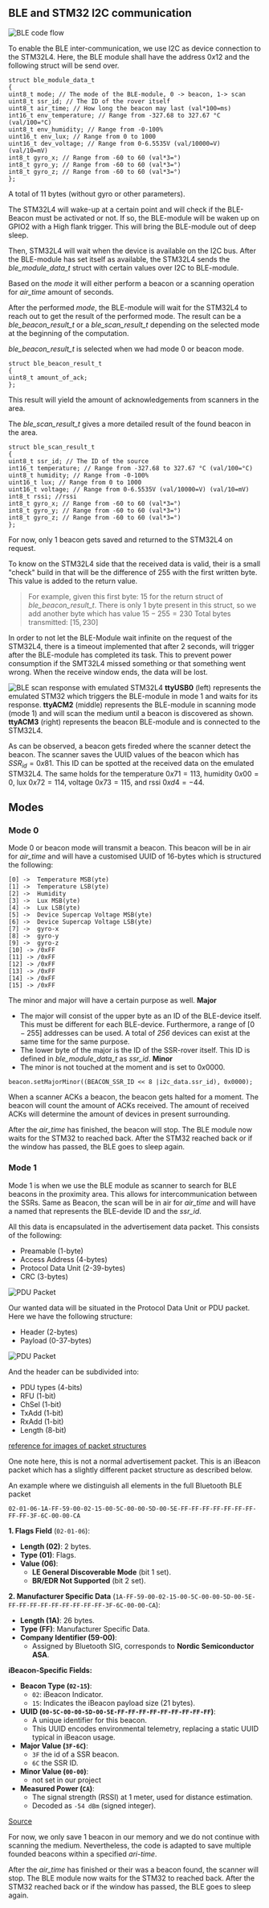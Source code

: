 ## BLE and STM32 I2C communication
![BLE code flow](../../Images/BLE_Code_flow.png)

To enable the BLE inter-communication, we use I2C as device connection to the STM32L4. 
Here, the BLE module shall have the address $0x12$ and the following struct will be send over.
```
struct ble_module_data_t
{
uint8_t mode; // The mode of the BLE-module, 0 -> beacon, 1-> scan
uint8_t ssr_id; // The ID of the rover itself
uint8_t air_time; // How long the beacon may last (val*100=ms)
int16_t env_temperature; // Range from -327.68 to 327.67 °C (val/100=°C)
uint8_t env_humidity; // Range from -0-100%
uint16_t env_lux; // Range from 0 to 1000
uint16_t dev_voltage; // Range from 0-6.5535V (val/10000=V) (val/10=mV)
int8_t gyro_x; // Range from -60 to 60 (val*3=°)
int8_t gyro_y; // Range from -60 to 60 (val*3=°)
int8_t gyro_z; // Range from -60 to 60 (val*3=°)
};
```
A total of 11 bytes (without gyro or other parameters).

The STM32L4 will wake-up at a certain point and will check if the BLE-Beacon must be activated or not. If so, the BLE-module will be waken up on GPIO2 with a High flank trigger. This will bring the BLE-module out of deep sleep.

Then, STM32L4 will wait when the device is available on the I2C bus. After the BLE-module has set itself as available, the STM32L4 sends the *ble_module_data_t* struct with certain values over I2C to BLE-module.

Based on the *mode* it will either perform a beacon or a scanning operation for *air_time* amount of seconds.

After the performed *mode*, the BLE-module will wait for the STM32L4 to reach out to get the result of the performed mode.
The result can be a *ble_beacon_result_t* or a *ble_scan_result_t* depending on the selected mode at the beginning of the computation.

*ble_beacon_result_t*  is selected when we had mode 0 or beacon mode.
```
struct ble_beacon_result_t
{
uint8_t amount_of_ack;
};
```
This result will yield the amount of acknowledgements from scanners in the area.

The *ble_scan_result_t* gives a more detailed result of the found beacon in the area.
```
struct ble_scan_result_t
{
uint8_t ssr_id; // The ID of the source
int16_t temperature; // Range from -327.68 to 327.67 °C (val/100=°C)
uint8_t humidity; // Range from -0-100%
uint16_t lux; // Range from 0 to 1000
uint16_t voltage; // Range from 0-6.5535V (val/10000=V) (val/10=mV)
int8_t rssi; //rssi
int8_t gyro_x; // Range from -60 to 60 (val*3=°)
int8_t gyro_y; // Range from -60 to 60 (val*3=°)
int8_t gyro_z; // Range from -60 to 60 (val*3=°)
};
```
For now, only 1 beacon gets saved and returned to the STM32L4 on request.

To know on the STM32L4 side that the received data is valid, their is a small "check" build in that will be the difference of $255$ with the first written byte. This value is added to the return value.

> For example, given this first byte: $15$ for the return struct of *ble_beacon_result_t*. 
> There is only 1 byte present in this struct, so we add another byte which has value $15-255=230$
> Total bytes transmitted: $[15,230]$

In order to not let the BLE-Module wait infinite on the request of the STM32L4, there is a timeout implemented that after 2 seconds, will trigger after the BLE-module has completed its task. This to prevent power consumption if the SMT32L4 missed something or that something went wrong. When the receive window ends, the data will be lost.

![BLE scan response with emulated STM32L4](../../Images/BLE_Scan_Response.png)
**ttyUSB0** (left) represents the emulated STM32 which triggers the BLE-module in mode 1 and waits for its response.
**ttyACM2** (middle) represents the BLE-module in scanning mode (mode 1) and will scan the medium until a beacon is discovered as shown.
**ttyACM3** (right) represents the beacon BLE-module and is connected to the STM32L4.

As can be observed, a beacon gets fireded where the scanner detect the beacon. The scanner saves the UUID values of the beacon which has $SSR_{id}=0x81$. This ID can be spotted at the received data on the emulated STM32L4. The same holds for the temperature $0x71 = 113$, humidity $0x00 = 0$, lux $0x72=114$, voltage $0x73 = 115$, and rssi $0xd4 = -44$.

## Modes
### Mode 0
Mode 0 or beacon mode will transmit a beacon. This beacon will be in air for *air_time* and will have a customised UUID of 16-bytes which is structured the following:
```
[0] ->  Temperature MSB(yte)
[1] ->  Temperature LSB(yte)
[2] ->  Humidity
[3] ->  Lux MSB(yte)
[4] ->  Lux LSB(yte)
[5] ->  Device Supercap Voltage MSB(yte)
[6] ->  Device Supercap Voltage LSB(yte)
[7] ->  gyro-x
[8] ->  gyro-y
[9] ->  gyro-z
[10] -> /0xFF
[11] -> /0xFF
[12] -> /0xFF
[13] -> /0xFF
[14] -> /0xFF
[15] -> /0xFF
```
The minor and major will have a certain purpose as well.
**Major**
- The major will consist of the upper byte as an ID of the BLE-device itself. This must be different for each BLE-device. Furthermore, a range of $[0-255]$ addresses can be used. 
  A total of *256* devices can exist at the same time for the same purpose.
- The lower byte of the major is the ID of the SSR-rover itself. This ID is defined in *ble_module_data_t* as *ssr_id*.
**Minor**
- The minor is not touched at the moment and is set to $0x0000$.
```
beacon.setMajorMinor((BEACON_SSR_ID << 8 |i2c_data.ssr_id), 0x0000);
```

When a scanner ACKs a beacon, the beacon gets halted for a moment. The beacon will count the amount of ACKs received. The amount of received ACKs will determine the amount of devices in present surrounding.

After the *air_time* has finished, the beacon will stop. The BLE module now waits for the STM32 to reached back. After the STM32 reached back or if the window has passed, the BLE goes to sleep again.

### Mode 1
Mode 1 is when we use the BLE module as scanner to search for BLE beacons in the proximity area. This allows for intercommunication between the SSRs. Same as Beacon, the scan will be in air for *air_time* and will have a named that represents the BLE-devide ID and the *ssr_id*.

All this data is encapsulated in the advertisement data packet. This consists of the following:
- Preamable (1-byte)
- Access Address (4-bytes)
- Protocol Data Unit (2-39-bytes)
- CRC (3-bytes)

![PDU Packet](../../Images/BLE_LE_Packet.png)

Our wanted data will be situated in the Protocol Data Unit or PDU packet. Here we have the following structure:
- Header (2-bytes)
- Payload (0-37-bytes)

![PDU Packet](../../Images/PDU_Packet.png)

And the header can be subdivided into:
- PDU types (4-bits)
- RFU (1-bit)
- ChSel (1-bit)
- TxAdd (1-bit)
- RxAdd (1-bit)
- Length (8-bit)

[reference for images of packet structures](https://academy.nordicsemi.com/courses/bluetooth-low-energy-fundamentals/lessons/lesson-2-bluetooth-le-advertising/topic/advertisement-packet/)

One note here, this is not a normal advertisement packet. This is an iBeacon packet which has a slightly different packet structure as described below.


An example where we distinguish all elements in the full Bluetooth BLE packet
```
02-01-06-1A-FF-59-00-02-15-00-5C-00-00-5D-00-5E-FF-FF-FF-FF-FF-FF-FF-FF-FF-3F-6C-00-00-CA

```

**1. Flags Field** (`02-01-06`):

- **Length (02)**: 2 bytes.
- **Type (01)**: Flags.
- **Value (06)**:
    - **LE General Discoverable Mode** (bit 1 set).
    - **BR/EDR Not Supported** (bit 2 set).

**2. Manufacturer Specific Data** (`1A-FF-59-00-02-15-00-5C-00-00-5D-00-5E-FF-FF-FF-FF-FF-FF-FF-FF-FF-3F-6C-00-00-CA`):

- **Length (1A)**: 26 bytes.
- **Type (FF)**: Manufacturer Specific Data.
- **Company Identifier (59-00)**:
    - Assigned by Bluetooth SIG, corresponds to **Nordic Semiconductor ASA**.

**iBeacon-Specific Fields:**

- **Beacon Type (`02-15`)**:
    - `02`: iBeacon Indicator.
    - `15`: Indicates the iBeacon payload size (21 bytes).
- **UUID (`00-5C-00-00-5D-00-5E-FF-FF-FF-FF-FF-FF-FF-FF-FF`)**:
    - A unique identifier for this beacon.
    - This UUID encodes environmental telemetry, replacing a static UUID typical in iBeacon usage.
- **Major Value (`3F-6C`)**:
    - `3F` the id of a SSR beacon.
    - `6C` the SSR ID.
- **Minor Value (`00-00`)**:
    - not set in our project
- **Measured Power (`CA`)**:
    - The signal strength (RSSI) at 1 meter, used for distance estimation.
    - Decoded as `-54 dBm` (signed integer).

[Source](https://semiwiki.com/semiconductor-services/einfochips/302892-understanding-ble-beacons-and-their-applications/)

For now, we only save 1 beacon in our memory and we do not continue with scanning the medium. Nevertheless, the code is adapted to save multiple founded beacons within a specified *ari-time*.

After the *air_time* has finished or their was a beacon found, the scanner will stop. The BLE module now waits for the STM32 to reached back. After the STM32 reached back or if the window has passed, the BLE goes to sleep again.